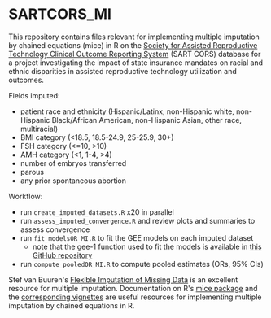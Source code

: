 # SARTCORS_MI
This repository contains files relevant for implementing multiple imputation by chained equations (mice) in R on the [Society for Assisted Reproductive Technology Clinical Outcome Reporting System](https://www.sart.org/professionals-and-providers/research/) (SART CORS) database for a project investigating the impact of state insurance mandates on racial and ethnic disparities in assisted reproductive technology utilization and outcomes.

Fields imputed:
- patient race and ethnicity (Hispanic/Latinx, non-Hispanic white, non-Hispanic Black/African American, non-Hispanic Asian, other race, multiracial)
- BMI category (<18.5, 18.5-24.9, 25-25.9, 30+)
- FSH category (<=10, >10)
- AMH category (<1, 1-4, >4)
- number of embryos transferred
- parous
- any prior spontaneous abortion

Workflow:
- run `create_imputed_datasets.R` x20 in parallel 
- run `assess_imputed_convergence.R` and review plots and summaries to assess convergence
- run `fit_modelsOR_MI.R` to fit the GEE models on each imputed dataset
    - note that the gee-1 function used to fit the models is available in [this GitHub repository](https://github.com/katcorr/GEE1-Rfunction)
- run `compute_pooledOR_MI.R` to compute pooled estimates (ORs, 95% CIs)

Stef van Buuren's [Flexible Imputation of Missing Data](https://stefvanbuuren.name/fimd/) is an excellent resource for multiple imputation.
Documentation on R's [mice package](https://cran.r-project.org/web/packages/mice/mice.pdf) and the [corresponding vignettes](https://www.gerkovink.com/miceVignettes/) are useful resources for implementing multiple imputation by chained equations in R.
